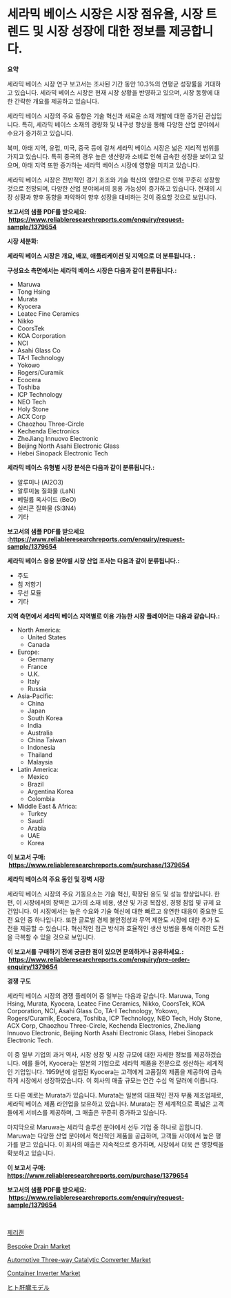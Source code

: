 <p><h1>세라믹 베이스 시장은 시장 점유율, 시장 트렌드 및 시장 성장에 대한 정보를 제공합니다.</h1></p><p><strong>요약</strong></p>
<p><p>세라믹 베이스 시장 연구 보고서는 조사된 기간 동안 10.3%의 연평균 성장률을 기대하고 있습니다. 세라믹 베이스 시장은 현재 시장 상황을 반영하고 있으며, 시장 동향에 대한 간략한 개요를 제공하고 있습니다.</p><p>세라믹 베이스 시장의 주요 동향은 기술 혁신과 새로운 소재 개발에 대한 증가된 관심입니다. 특히, 세라믹 베이스 소재의 경량화 및 내구성 향상을 통해 다양한 산업 분야에서 수요가 증가하고 있습니다.</p><p>북미, 아태 지역, 유럽, 미국, 중국 등에 걸쳐 세라믹 베이스 시장은 넓은 지리적 범위를 가지고 있습니다. 특히 중국의 경우 높은 생산량과 소비로 인해 급속한 성장을 보이고 있으며, 아태 지역 또한 증가하는 세라믹 베이스 시장에 영향을 미치고 있습니다.</p><p>세라믹 베이스 시장은 전반적인 경기 호조와 기술 혁신의 영향으로 인해 꾸준히 성장할 것으로 전망되며, 다양한 산업 분야에서의 응용 가능성이 증가하고 있습니다. 현재의 시장 상황과 향후 동향을 파악하여 향후 성장을 대비하는 것이 중요할 것으로 보입니다.</p></p>
<p><strong>보고서의 샘플 PDF를 받으세요: &nbsp;<a href="https://www.reliableresearchreports.com/enquiry/request-sample/1379654">https://www.reliableresearchreports.com/enquiry/request-sample/1379654</a></strong></p>
<p><strong>시장 세분화:</strong></p>
<p><strong> 세라믹 베이스 시장은 개요, 배포, 애플리케이션 및 지역으로 더 분류됩니다. :</strong></p>
<p><strong>구성요소 측면에서는 세라믹 베이스 시장은 다음과 같이 분류됩니다.:</strong></p>
<p><ul><li>Maruwa</li><li>Tong Hsing</li><li>Murata</li><li>Kyocera</li><li>Leatec Fine Ceramics</li><li>Nikko</li><li>CoorsTek</li><li>KOA Corporation</li><li>NCI</li><li>Asahi Glass Co</li><li>TA-I Technology</li><li>Yokowo</li><li>Rogers/Curamik</li><li>Ecocera</li><li>Toshiba</li><li>ICP Technology</li><li>NEO Tech</li><li>Holy Stone</li><li>ACX Corp</li><li>Chaozhou Three-Circle</li><li>Kechenda Electronics</li><li>ZheJiang Innuovo Electronic</li><li>Beijing North Asahi Electronic Glass</li><li>Hebei Sinopack Electronic Tech</li></ul></p>
<p><strong> 세라믹 베이스 유형별 시장 분석은 다음과 같이 분류됩니다.:</strong></p>
<p><ul><li>알루미나 (Al2O3)</li><li>알루미늄 질화물 (LaN)</li><li>베릴륨 옥사이드 (BeO)</li><li>실리콘 질화물 (Si3N4)</li><li>기타</li></ul></p>
<p><strong>보고서의 샘플 PDF를 받으세요 :<a href="https://www.reliableresearchreports.com/enquiry/request-sample/1379654">https://www.reliableresearchreports.com/enquiry/request-sample/1379654</a></strong></p>
<p><strong> 세라믹 베이스 응용 분야별 시장 산업 조사는 다음과 같이 분류됩니다.:</strong></p>
<p><ul><li>주도</li><li>칩 저항기</li><li>무선 모듈</li><li>기타</li></ul></p>
<p><strong>지역 측면에서 세라믹 베이스 지역별로 이용 가능한 시장 플레이어는 다음과 같습니다.:</strong></p>
<p><ul>
    <li>
        North America:
        <ul>
            <li>United States</li>
            <li>Canada</li>
        </ul>
    </li>
    <li>
        Europe:
        <ul>
            <li>Germany</li>
            <li>France</li>
            <li>U.K.</li>
            <li>Italy</li>
            <li>Russia</li>
        </ul>
    </li>
    <li>
        Asia-Pacific:
        <ul>
            <li>China</li>
            <li>Japan</li>
            <li>South Korea</li>
            <li>India</li>
            <li>Australia</li>
            <li>China Taiwan</li>
            <li>Indonesia</li>
            <li>Thailand</li>
            <li>Malaysia</li>
        </ul>
    </li>
    <li>
        Latin America:
        <ul>
            <li>Mexico</li>
            <li>Brazil</li>
            <li>Argentina Korea</li>
            <li>Colombia</li>
        </ul>
    </li>
    <li>
        Middle East & Africa:
        <ul>
            <li>Turkey</li>
            <li>Saudi</li>
            <li>Arabia</li>
            <li>UAE</li>
            <li>Korea</li>
        </ul>
    </li>
    </ul></p>
<p><strong>이 보고서 구매: &nbsp;<a href="https://www.reliableresearchreports.com/purchase/1379654">https://www.reliableresearchreports.com/purchase/1379654</a></strong></p>
<p><strong>세라믹 베이스의 주요 동인 및 장벽 시장</strong></p>
<p><p>세라믹 베이스 시장의 주요 기동요소는 기술 혁신, 확장된 용도 및 성능 향상입니다. 한편, 이 시장에서의 장벽은 고가의 소재 비용, 생산 및 가공 복잡성, 경쟁 침입 및 규제 요건입니다. 이 시장에서는 높은 수요와 기술 혁신에 대한 빠르고 유연한 대응이 중요한 도전 요인 중 하나입니다. 또한 글로벌 경제 불안정성과 무역 제한도 시장에 대한 추가 도전을 제공할 수 있습니다. 혁신적인 접근 방식과 효율적인 생산 방법을 통해 이러한 도전을 극복할 수 있을 것으로 보입니다.</p></p>
<p><strong>이 보고서를 구매하기 전에 궁금한 점이 있으면 문의하거나 공유하세요.: &nbsp;<a href="https://www.reliableresearchreports.com/enquiry/pre-order-enquiry/1379654">https://www.reliableresearchreports.com/enquiry/pre-order-enquiry/1379654</a></strong></p>
<p><strong>경쟁 구도</strong></p>
<p><p>세라믹 베이스 시장의 경쟁 플레이어 중 일부는 다음과 같습니다. Maruwa, Tong Hsing, Murata, Kyocera, Leatec Fine Ceramics, Nikko, CoorsTek, KOA Corporation, NCI, Asahi Glass Co, TA-I Technology, Yokowo, Rogers/Curamik, Ecocera, Toshiba, ICP Technology, NEO Tech, Holy Stone, ACX Corp, Chaozhou Three-Circle, Kechenda Electronics, ZheJiang Innuovo Electronic, Beijing North Asahi Electronic Glass, Hebei Sinopack Electronic Tech.</p><p>이 중 일부 기업의 과거 역사, 시장 성장 및 시장 규모에 대한 자세한 정보를 제공하겠습니다. 예를 들어, Kyocera는 일본의 기업으로 세라믹 제품을 전문으로 생산하는 세계적인 기업입니다. 1959년에 설립된 Kyocera는 고객에게 고품질의 제품을 제공하여 급속하게 시장에서 성장하였습니다. 이 회사의 매출 규모는 연간 수십 억 달러에 이릅니다.</p><p>또 다른 예로는 Murata가 있습니다. Murata는 일본의 대표적인 전자 부품 제조업체로, 세라믹 베이스 제품 라인업을 보유하고 있습니다. Murata는 전 세계적으로 폭넓은 고객들에게 서비스를 제공하며, 그 매출은 꾸준히 증가하고 있습니다.</p><p>마지막으로 Maruwa는 세라믹 솔루션 분야에서 선두 기업 중 하나로 꼽힙니다. Maruwa는 다양한 산업 분야에서 혁신적인 제품을 공급하며, 고객들 사이에서 높은 평가를 받고 있습니다. 이 회사의 매출은 지속적으로 증가하며, 시장에서 더욱 큰 영향력을 확보하고 있습니다.</p></p>
<p><strong>이 보고서 구매: &nbsp; <a href="https://www.reliableresearchreports.com/purchase/1379654">https://www.reliableresearchreports.com/purchase/1379654</a></strong></p>
<p><strong>보고서의 샘플 PDF를 받으세요: &nbsp;<a href="https://www.reliableresearchreports.com/enquiry/request-sample/1379654">https://www.reliableresearchreports.com/enquiry/request-sample/1379654</a></strong><strong></strong></p>
<p>&nbsp;</p>
<p><p><a href="https://github.com/vseigx30c9a1j/Market-Research-Report-List-1/blob/main/2103075186741.md">제리캔</a></p><p><a href="https://spotless-saver-8fd.notion.site/Bespoke-Drain-Market-Size-Market-Trends-and-Growth-Outlook-forecasted-for-period-from-2024-to-2031-04639481a4984e37bb7adbfdf3186427">Bespoke Drain Market</a></p><p><a href="https://view.publitas.com/reportprime-1/automotive-three-way-catalytic-converter-market-research-report-the-key-to-successful-business-strategy-forecasted-for-period-from-2024-2031/">Automotive Three-way Catalytic Converter Market</a></p><p><a href="https://github.com/WillieWoodard/Market-Research-Report-List-3/blob/main/container-inverter-market.md">Container Inverter Market</a></p><p><a href="https://github.com/dzy793153605/Market-Research-Report-List-1/blob/main/7133758186776.md">ヒト肝臓モデル</a></p></p>